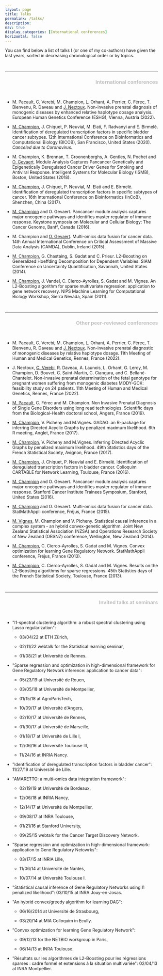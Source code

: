```yaml
---
layout: page
title: Talks
permalink: /talks/
description: 
nav: true
display_categories: [International conferences]
horizontal: false
---
```


You can find below a list of talks I (or one of my co-authors) have given the last years, sorted in decreasing chronological order or by topics.

<br/> 

----------------
<div style="text-align: right"> <h3> <span style="color: silver;"> International conferences</span> </h3>  </div>

<br/>

- M. Pacault, C. Verebi, M. Champion, L. Orhant, A. Perrier, C. Férec, T. Bienvenu, R. Daveau and <ins>J. Nectoux</ins>. Non-invasive prenatal diagnosis of monogenic diseases by enhanced relative haplotype
dosage analysis. European Human Genetics Conference (ESHG), Vienna, Austria (2022).

-  <ins> M. Champion</ins>, J. Chiquet, P. Neuvial, M. Elati, F. Radvanyi and E. Birmelé. Identification of deregulated transcription factors in specific bladder cancer subtypes. 12th International Conference on Bioinformatics and Computational Biology
(BICOB), San Francisco, United States (2020). _Canceled due to Coronavirus_.
    
- M. Champion, K. Brennan, T. Croonenborghs, A. Gentles, N. Pochet and <ins> O. Gevaert</ins>. Module Analysis Captures Pancancer Genetically and Epigenetically Deregulated Cancer Driver Genes for Smoking and Antiviral Response. Intelligent Systems
for Molecular Biology (ISMB), Boston, United States (2018). 
    
- <ins> M. Champion</ins>, J. Chiquet, P. Neuvial, M. Elati and E. Birmelé. Identification of deregulated transcription factors in specific subtypes of cancer. 16th International Conference on Bioinformatics (InCoB), 
Shenzhen, China (2017).

- <ins>M. Champion</ins> and O. Gevaert. Pancancer module analysis captures major oncogenic pathways and identifies master regulator of immune response. Keystone symposia on Molecular and Cellular Biology: The Cancer Genome, Banff, Canada (2016).

- M. Champion and <ins>O. Gevaert</ins>. Multi-omics data fusion for cancer data.  14th Annual International Conference on Critical Assessment of Massive Data Analysis (CAMDA), Dublin, Ireland (2015). 

- <ins>M. Champion</ins>, G. Chastaing, S. Gadat and C. Prieur. L2-Boosting on Generalized Hoeffding Decomposition for Dependent Variables. SIAM Conference on Uncertainty Quantification, Savannah, United States (2014).

- <ins>M. Champion</ins>, J. Vandel, C. Cierco-Ayrolles, S. Gadat and M. Vignes. An L2-Boosting algorithm for sparse
multivariate regression: application to gene network recovery. NIPS Machine Learning for Computational Biology Workshop, Sierra Nevada, Spain (2011).

<br/>
 
----------------
<div style="text-align: right"> <h3> <span style="color: silver;"> Other peer-reviewed conferences</span> </h3>  </div>

<br/>

- M. Pacault, C. Verebi, M. Champion, L. Orhant, A. Perrier, C. Férec, T. Bienvenu, R. Daveau and <ins>J. Nectoux</ins>. Non-invasive prenatal diagnostic of monogenic diseases by relative haplotype dosage. 11th Meeting of Human and Medical Genetics, Rennes, France (2022).

- J. Nectoux, <ins>C. Verebi</ins>, R. Daveau, A. Launois, L. Orhant, G. Leroy, M. Champion, D. Bouvet, C. Saint-Martin, C. Ciangura, and C. Bellané-Chantelot. Non-invasive prenatal determination of the fetal genotype for pregnant women suffering from monogenic diabetes MODY-GCK: feasibility study on 24 patients. 11th Meeting of Human and Medical Genetics, Rennes, France (2022).

- <ins>M. Pacault</ins>, C. Férec and M. Champion. Non Invasive Prenatal Diagnosis of Single Gene Disorders using long read technologies. Scientific days from the Biological-Health doctoral school, Angers, France (2019).

- <ins>M. Champion</ins>, V. Picheny and M.Vignes. GADAG: an R-package for inferring Directed Acyclic Graphs by penalized maximum likelihood. 6th R meeting, Anglet, France (2017).

- <ins>M. Champion</ins>, V. Picheny and M.Vignes. Inferring Directed Acyclic Graphs by penalized maximum likelihood. 49th Statistics days of the French Statistical Society, Avignon, France (2017).

- <ins>M. Champion</ins>, J. Chiquet, P. Neuvial and E. Birmelé. Identification of deregulated transcription factors in bladder cancer. Colloquim CARTABLE for Network Learning, Toulouse, France (2016).
    
- <ins>M. Champion</ins> and O. Gevaert. Pancancer module analysis captures major oncogenic pathways and identifies master regulator of immune response. Stanford Cancer Institute Trainees Symposium, Stanford, United States (2016).
    
- <ins>M. Champion</ins> and O. Gevaert. Multi-omics data fusion for cancer data. StatMathAppli conference, Fréjus, France (2015).

- <ins>M. Vignes</ins>, M. Champion and V. Picheny. Statistical causal inference in a complex system - an hybrid convex-genetic algorithm. Joint New Zealand Statistical Association (NZSA) and Operations Research Society of New Zealand (ORSNZ) conference, Wellington, New Zealand (2014).

- <ins>M. Champion</ins>, C. Cierco-Ayrolles, S. Gadat and M. Vignes. Convex optimization for learning Gene Regulatory Network. StatMathAppli conference, Fréjus, France (2013).

- <ins>M. Champion</ins>, C. Cierco-Ayrolles, S. Gadat and M. Vignes. Results on the L2-Boosting algorithms for sparse regressions. 45th Statistics days of the French Statistical Society, Toulouse, France (2013).

<br/>

----------------
<div style="text-align: right"> <h3> <span style="color: silver;"> Invited talks at seminars</span> </h3>  </div>

<br/>

- "l1-spectral clustering algorithm: a robust spectral clustering using Lasso regularization":

    - 03/04/22 at ETH Zürich,
    
    - 02/11/22 webtalk for the Statistical learning seminar,
    
    - 01/08/21 at Université de Rennes.

- "Sparse regression and optimization in high-dimensional framework for Gene Regulatory Network inference: application to cancer data": 

    - 05/23/19 at Université de Rouen,
    
    - 03/05/18 at Université de Montpellier,
    
    - 01/15/18 at AgroParisTech,
    
    - 10/09/17 at Université d'Angers,
    
    - 02/10/17 at Université de Rennes,
    
    - 01/30/17 at Université de Marseille, 
    
    - 01/18/17 at Université de Lille I,
    
    - 12/06/16 at Université Toulouse III, 
    
    - 11/24/16 at INRIA Nancy.

- "Identification of deregulated transcription factors in bladder cancer": 11/27/19 at Université de Lille.    
 
- "AMARETTO: a multi-omics data integration framework": 

    - 02/19/19 at Université de Bordeaux,
    
    - 12/06/18 at INRIA Nancy, 
    
    - 12/14/17 at Université de Montpellier, 
    
    - 09/08/17 at INRA Toulouse, 
    
    - 01/21/16 at Stanford University,
    
    - 09/25/15 webtalk for the Cancer Target Discovery Network.

- "Sparse regression and optimization in high-dimensional framework: application to Gene Regulatory Netowrks": 

    - 03/17/15 at INRIA Lille, 
    
    - 11/06/14 at Université de Nantes, 
    
    - 10/07/14 at Université Toulouse I.

- "Statistical causal inference of Gene Regulatory Networks using l1 penalized likelihood": 03/10/15 at INRA Jouy-en-Josas.
    
- "An hybrid convex/greedy algorithm for learning DAG": 

    - 06/16/2014 at Université de Strasbourg,
    
    - 03/20/14 at MIA Colloquim in Ecully.

- "Convex optimization for learning Gene Regulatory Network": 

    - 09/12/13 for the NETBIO workgroup in Paris,
    
    - 06/14/13 at INRA Toulouse.

- "Résultats sur les algorithmes de L2-Boosting pour les régressions sparses : cadre formel et extensions à la situation multivariée": 02/04/13 at INRA Montpellier. 
